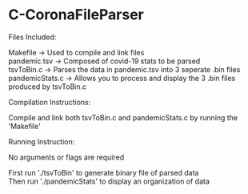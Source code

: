 # C-CoronaFileParser

Files Included:  

  Makefile -> Used to compile and link files  
  pandemic.tsv -> Composed of covid-19 stats to be parsed  
  tsvToBin.c -> Parses the data in pandemic.tsv into 3 seperate .bin files  
  pandemicStats.c -> Allows you to process and display the 3 .bin files produced by tsvToBin.c  

Compilation Instructions:  

  Compile and link both tsvToBin.c and pandemicStats.c by running the 'Makefile'  
  
Running Instruction:  

  No arguments or flags are required  
  
  First run './tsvToBin' to generate binary file of parsed data  
  Then run './pandemicStats' to display an organization of data  
